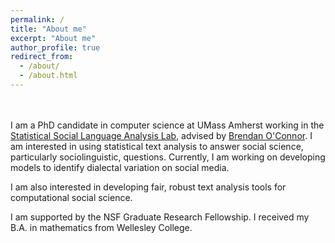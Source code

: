 ```yaml
---
permalink: /
title: "About me"
excerpt: "About me"
author_profile: true
redirect_from: 
  - /about/
  - /about.html
---
```


<br/><br/>
I am a PhD candidate in computer science at UMass Amherst working in the [Statistical Social Language Analysis Lab](http://slanglab.cs.umass.edu/), advised by [Brendan O'Connor](http://brenocon.com/). I am interested in using statistical text analysis to answer social science, particularly sociolinguistic, questions. Currently, I am working on developing models to identify dialectal variation on social media.

I am also interested in developing fair, robust text analysis tools for computational social science.

I am supported by the NSF Graduate Research Fellowship. I received my B.A. in mathematics from Wellesley College.